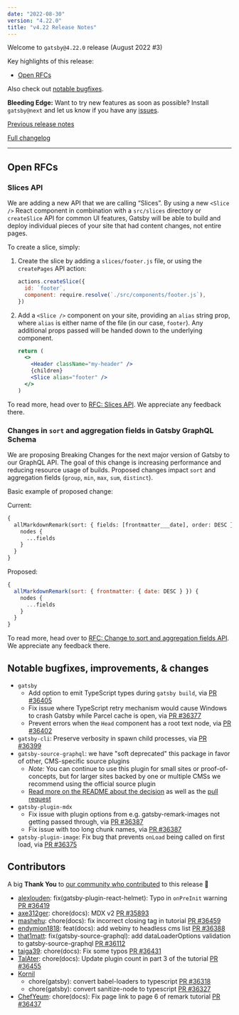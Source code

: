 ```yaml
---
date: "2022-08-30"
version: "4.22.0"
title: "v4.22 Release Notes"
---
```


Welcome to `gatsby@4.22.0` release (August 2022 #3)

Key highlights of this release:

- [Open RFCs](#open-rfcs)

Also check out [notable bugfixes](#notable-bugfixes--improvements).

**Bleeding Edge:** Want to try new features as soon as possible? Install `gatsby@next` and let us know if you have any [issues](https://github.com/gatsbyjs/gatsby/issues).

[Previous release notes](/docs/reference/release-notes/v4.21)

[Full changelog][full-changelog]

---

## Open RFCs

### Slices API

We are adding a new API that we are calling “Slices”. By using a new `<Slice />` React component in combination with a `src/slices` directory or `createSlice` API for common UI features, Gatsby will be able to build and deploy individual pieces of your site that had content changes, not entire pages.

To create a slice, simply:

1. Create the slice by adding a `slices/footer.js` file, or using the `createPages` API action:

   ```js
   actions.createSlice({
     id: `footer`,
     component: require.resolve(`./src/components/footer.js`),
   })
   ```

2. Add a `<Slice />` component on your site, providing an `alias` string prop, where `alias` is either name of the file (in our case, `footer`). Any additional props passed will be handed down to the underlying component.

   ```jsx
   return (
     <>
       <Header className="my-header" />
       {children}
       <Slice alias="footer" />
     </>
   )
   ```

To read more, head over to [RFC: Slices API](https://github.com/gatsbyjs/gatsby/discussions/36339). We appreciate any feedback there.

### Changes in `sort` and aggregation fields in Gatsby GraphQL Schema

We are proposing Breaking Changes for the next major version of Gatsby to our GraphQL API. The goal of this change is increasing performance and reducing resource usage of builds. Proposed changes impact `sort` and aggregation fields (`group`, `min`, `max`, `sum`, `distinct`).

Basic example of proposed change:

Current:

```graphql
{
  allMarkdownRemark(sort: { fields: [frontmatter___date], order: DESC }) {
    nodes {
      ...fields
    }
  }
}
```

Proposed:

```jsx
{
  allMarkdownRemark(sort: { frontmatter: { date: DESC } }) {
    nodes {
      ...fields
    }
  }
}
```

To read more, head over to [RFC: Change to sort and aggregation fields API](https://github.com/gatsbyjs/gatsby/discussions/36242). We appreciate any feedback there.

## Notable bugfixes, improvements, & changes

- `gatsby`
  - Add option to emit TypeScript types during `gatsby build`, via [PR #36405](https://github.com/gatsbyjs/gatsby/pull/36405)
  - Fix issue where TypeScript retry mechanism would cause Windows to crash Gatsby while Parcel cache is open, via [PR #36377](https://github.com/gatsbyjs/gatsby/pull/36377)
  - Prevent errors when the `Head` component has a root text node, via [PR #36402](https://github.com/gatsbyjs/gatsby/pull/36402)
- `gatsby-cli`: Preserve verbosity in spawn child processes, via [PR #36399](https://github.com/gatsbyjs/gatsby/pull/36399)
- `gatsby-source-graphql`: we have "soft deprecated" this package in favor of other, CMS-specific source plugins
  - _Note:_ You can continue to use this plugin for small sites or proof-of-concepts, but for larger sites backed by one or multiple CMSs we recommend using the official source plugin
  - [Read more on the README about the decision](https://gatsbyjs.com/plugins/gatsby-source-graphql) as well as the [pull request](https://github.com/gatsbyjs/gatsby/pull/36469)
- `gatsby-plugin-mdx`
  - Fix issue with plugin options from e.g. gatsby-remark-images not getting passed through, via [PR #36387](https://github.com/gatsbyjs/gatsby/pull/36387)
  - Fix issue with too long chunk names, via [PR #36387](https://github.com/gatsbyjs/gatsby/pull/36387)
- `gatsby-plugin-image`: Fix bug that prevents `onLoad` being called on first load, via [PR #36375](https://github.com/gatsbyjs/gatsby/pull/36375)

## Contributors

A big **Thank You** to [our community who contributed][full-changelog] to this release 💜

- [alexlouden](https://github.com/alexlouden): fix(gatsby-plugin-react-helmet): Typo in `onPreInit` warning [PR #36419](https://github.com/gatsbyjs/gatsby/pull/36419)
- [axe312ger](https://github.com/axe312ger): chore(docs): MDX v2 [PR #35893](https://github.com/gatsbyjs/gatsby/pull/35893)
- [mashehu](https://github.com/mashehu): chore(docs): fix incorrect closing tag in tutorial [PR #36459](https://github.com/gatsbyjs/gatsby/pull/36459)
- [endymion1818](https://github.com/endymion1818): feat(docs): add webiny to headless cms list [PR #36388](https://github.com/gatsbyjs/gatsby/pull/36388)
- [that1matt](https://github.com/that1matt): fix(gatsby-source-graphql): add dataLoaderOptions validation to gatsby-source-graphql [PR #36112](https://github.com/gatsbyjs/gatsby/pull/36112)
- [taiga39](https://github.com/taiga39): chore(docs): Fix some typos [PR #36431](https://github.com/gatsbyjs/gatsby/pull/36431)
- [TalAter](https://github.com/TalAter): chore(docs): Update plugin count in part 3 of the tutorial [PR #36455](https://github.com/gatsbyjs/gatsby/pull/36455)
- [Kornil](https://github.com/Kornil)
  - chore(gatsby): convert babel-loaders to typescript [PR #36318](https://github.com/gatsbyjs/gatsby/pull/36318)
  - chore(gatsby): convert sanitize-node to typescript [PR #36327](https://github.com/gatsbyjs/gatsby/pull/36327)
- [ChefYeum](https://github.com/ChefYeum): chore(docs): Fix page link to page 6 of remark tutorial [PR #36437](https://github.com/gatsbyjs/gatsby/pull/36437)

[full-changelog]: https://github.com/gatsbyjs/gatsby/compare/gatsby@4.22.0-next.0...gatsby@4.22.0
